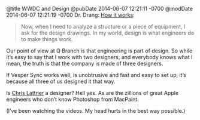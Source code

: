 @title WWDC and Design
@pubDate 2014-06-07 12:21:11 -0700
@modDate 2014-06-07 12:21:19 -0700
Dr. Drang: <a href="http://www.leancrew.com/all-this/2014/06/how-it-works/">How it works</a>:

>Now, when I need to analyze a structure or a piece of equipment, I ask for the design drawings. In my world, design is what engineers do to make things work.

Our point of view at Q Branch is that engineering is part of design. So while it’s easy to say that I work with two designers, and everybody knows what I mean, the truth is that the company is made of three designers.

If Vesper Sync works well, is unobtrusive and fast and easy to set up, it’s because all three of us designed it that way.

Is [Chris Lattner](https://twitter.com/clattner_llvm) a designer? Hell yes. As are the zillions of great Apple engineers who don’t know Photoshop from MacPaint.

(I’ve been watching the videos. My head hurts in the best way possible.)
